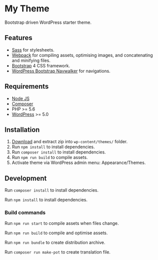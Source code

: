 # My Theme
Bootstrap driven WordPress starter theme.

## Features
- [Sass](https://sass-lang.com/) for stylesheets.
- [Webpack](https://webpack.js.org/) for compiling assets, optimising images, and concatenating and minifying files.
- [Bootstrap](https://getbootstrap.com/) 4 CSS framework.
- [WordPress Bootstrap Navwalker](https://github.com/wp-bootstrap/wp-bootstrap-navwalker) for navigations.

## Requirements
- [Node JS](https://nodejs.org)
- [Composer](https://getcomposer.org/)
- PHP >= 5.6
- [WordPress](https://wordpress.org/) >= 5.0

## Installation
1. [Download](https://github.com/mmaarten/my-theme/archive/master.zip) and extract zip into `wp-content/themes/` folder.
1. Run `npm install` to install dependencies.
1. Run `composer install` to install dependencies.
1. Run `npm run build` to compile assets.
1. Activate theme via WordPress admin menu: Appearance/Themes.

## Development
Run `composer install` to install dependencies.

Run `npm install` to install dependencies.

### Build commands
Run `npm run start` to compile assets when files change.

Run `npm run build` to compile and optimise assets.

Run `npm run bundle` to create distribution archive.

Run `composer run make-pot` to create translation file.
